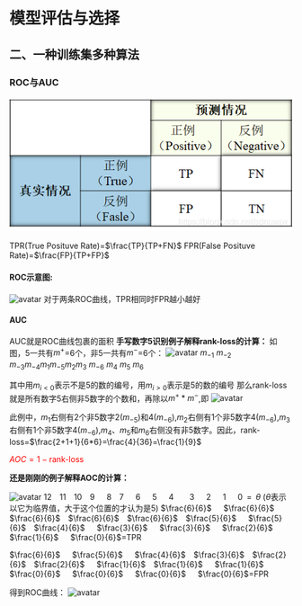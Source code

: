 # 模型评估与选择

## 二、一种训练集多种算法

### ROC与AUC
![avatar](/02模型评估与选择/分类结果混淆矩阵.png)

TPR(True Posituve Rate)=$\frac{TP}{TP+FN}$
FPR(False Posituve Rate)=$\frac{FP}{TP+FP}$

#### ROC示意图:

![avatar](\ROC.jpg)
对于两条ROC曲线，TPR相同时FPR越小越好

#### AUC

AUC就是ROC曲线包裹的面积
**手写数字5识别例子解释rank-loss的计算：**
如图，5一共有$m^+$=6个，非5一共有$m^-$=6个：
![avatar](\手写数字识别.png)
$m_{-1}\text{ } m_{-2}\text{ } m_{-3} m_{-4} m_{1} m_{-5} m_{2} m_{3}\text{ } m_{-6}\text{ } m_{4}\text{ } m_{5}\text{ } m_{6}$

其中用$m_{i<0}$表示不是5的数的编号，用$m_{i>0}$表示是5的数的编号
那么rank-loss就是所有数字5右侧非5数字的个数和，再除以$m^+ * m^-$,即
![avatar](\rank-loss.png)

此例中，$m_1$右侧有2个非5数字2($m_{-5}$)和4($m_{-6}$),$m_2$右侧有1个非5数字4($m_{-6}$),$m_3$右侧有1个非5数字4($m_{-6}$),$m_4$、$m_5$和$m_6$右侧没有非5数字。因此，rank-loss=$\frac{2+1+1}{6*6}=\frac{4}{36}=\frac{1}{9}$

<font color=red>$AOC=1-\text{rank-loss}$</font>

**还是刚刚的例子解释AOC的计算：**

![avatar](\手写数字识别.png)
12&ensp;&ensp;11&ensp;&ensp;10&ensp;&ensp;9&ensp;&ensp;&ensp;8&ensp;&ensp;7&ensp;&ensp;&ensp;6&ensp;&ensp;&ensp;5&ensp;&ensp;&ensp;4&ensp;&ensp;&ensp;&ensp;3&ensp;&ensp;&ensp;2&ensp;&ensp;&ensp;1&ensp;&ensp;&ensp;0&ensp;=&ensp;$\theta$
($\theta$表示以它为临界值，大于这个位置的才认为是5)
$\frac{6}{6}$&ensp;&ensp;&ensp;$\frac{6}{6}$&ensp;&ensp;&ensp;$\frac{6}{6}$&ensp;&ensp;$\frac{6}{6}$&ensp;&ensp;$\frac{6}{6}$&ensp;&ensp;$\frac{5}{6}$&ensp;&ensp;&ensp;$\frac{5}{6}$&ensp;&ensp;$\frac{4}{6}$&ensp;&ensp;&ensp;$\frac{3}{6}$&ensp;&ensp;&ensp;$\frac{3}{6}$&ensp;&ensp;&ensp;$\frac{2}{6}$&ensp;&ensp;&ensp;$\frac{1}{6}$&ensp;&ensp;&ensp;$\frac{0}{6}$=TPR


$\frac{6}{6}$&ensp;&ensp;&ensp;$\frac{5}{6}$&ensp;&ensp;&ensp;$\frac{4}{6}$&ensp;&ensp;$\frac{3}{6}$&ensp;&ensp;$\frac{2}{6}$&ensp;&ensp;$\frac{2}{6}$&ensp;&ensp;&ensp;$\frac{1}{6}$&ensp;&ensp;$\frac{1}{6}$&ensp;&ensp;&ensp;$\frac{1}{6}$&ensp;&ensp;&ensp;$\frac{0}{6}$&ensp;&ensp;&ensp;$\frac{0}{6}$&ensp;&ensp;&ensp;$\frac{0}{6}$&ensp;&ensp;&ensp;$\frac{0}{6}$=FPR


得到ROC曲线：
![avatar](\ROC2.jpg)